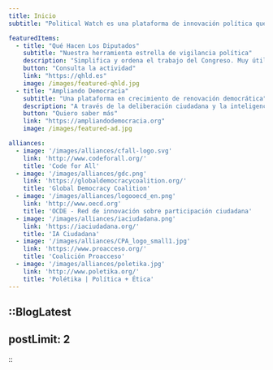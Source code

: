 ```yaml
---
title: Inicio
subtitle: "Political Watch es una plataforma de innovación política que promueve la monitorización, vigilancia y participación ciudadana a través de desarrollos basados en tecnologías cívicas para la promoción del desarrollo sostenible"

featuredItems:
  - title: "Qué Hacen Los Diputados"
    subtitle: "Nuestra herramienta estrella de vigilancia política"
    description: "Simplifica y ordena el trabajo del Congreso. Muy útil para periodistas, investigadores y ONG que buscan conseguir cambios legislativos. Incluye el seguimiento de 41 temáticas sociales y un índice de actividad parlamentaria."
    button: "Consulta la actividad"
    link: "https://qhld.es"
    image: /images/featured-qhld.jpg
  - title: "Ampliando Democracia"
    subtitle: "Una plataforma en crecimiento de renovación democrática"
    description: "A través de la deliberación ciudadana y la inteligencia colectiva generamos innovaciones escalables para gobernar mejor. Nuestro trabajo convierte el diálogo en propuestas de política pública y en infraestructuras democráticas de largo plazo. Invertir en esta iniciativa significa apoyar un nuevo ecosistema democrático: resiliente, participativo y preparado para afrontar los desafíos globales de hoy."
    button: "Quiero saber más"
    link: "https://ampliandodemocracia.org"
    image: /images/featured-ad.jpg

alliances:
  - image: '/images/alliances/cfall-logo.svg'
    link: 'http://www.codeforall.org/'
    title: 'Code for All'
  - image: '/images/alliances/gdc.png'
    link: 'https://globaldemocracycoalition.org/'
    title: 'Global Democracy Coalition'
  - image: '/images/alliances/logooecd_en.png'
    link: 'http://www.oecd.org'
    title: 'OCDE - Red de innovación sobre participación ciudadana'
  - image: '/images/alliances/iaciudadana.png'
    link: 'https://iaciudadana.org/'
    title: 'IA Ciudadana'
  - image: '/images/alliances/CPA_logo_small1.jpg'
    link: 'https://www.proacceso.org/'
    title: 'Coalición Proacceso'
  - image: '/images/alliances/poletika.jpg'
    link: 'http://www.poletika.org/'
    title: 'Polétika | Política + Ética'
---
```


<hero></hero>

<newsletter light></newsletter>

<banner
  bg="/images/bgbanner.jpg"
  title="La democracia que nos merecemos"
  description="Aspiramos a un mundo más justo. Para conseguirlo, apostamos por renovar la democracia actual, que se ha desconectado de la ciudadanía a la que representa.">
</banner>


<featured
  title="Proyectos destacados"
  :featured="featuredItems">
</featured>

<alliances :alliances="alliances"></alliances>

::BlogLatest
---
postLimit: 2
---
::
